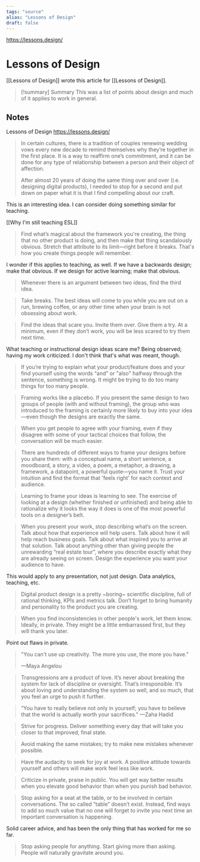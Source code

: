 ```yaml
---
tags: "source"
alias: "Lessons of Design"
draft: false
---
```


https://lessons.design/

# Lessons of Design
[[Lessons of Design]] wrote this article for [[Lessons of Design]].

> [!summary] Summary
> This was a list of points about design and much of it applies to work in general.

## Notes
Lessons of Design
https://lessons.design/

> In certain cultures, there is a tradition of couples renewing wedding vows every new decade to remind themselves why they’re together in the first place. It is a way to reaffirm one’s commitment, and it can be done for any type of relationship between a person and their object of affection.
>
> After almost 20 years of doing the same thing over and over (i.e. designing digital products), I needed to stop for a second and put down on paper what it is that I find compelling about our craft.

This is an interesting idea. I can consider doing something similar for teaching. 

[[Why I'm still teaching ESL]]

> Find what’s magical about the framework you're creating, the thing that no other product is doing, and then make that thing scandalously obvious. Stretch that attribute to its limit—right before it breaks. That's how you create things people will remember.

I wonder if this applies to teaching, as well. If we have a backwards design; make that obvious. If we design for active learning; make that obvious.

> Whenever there is an argument between two ideas, find the third idea.

> Take breaks. The best ideas will come to you while you are out on a run, brewing coffee, or any other time when your brain is not obsessing about work.

> Find the ideas that scare you. Invite them over. Give them a try. At a minimum, even if they don’t work, you will be less scared to try them next time.

What teaching or instructional design ideas scare me? Being observed; having my work criticized. I don't think that's what was meant, though.

> If you’re trying to explain what your product/feature does and your find yourself using the words “and” or "also" halfway through the sentence, something is wrong. It might be trying to do too many things for too many people.

> Framing works like a placebo. If you present the same design to two groups of people (with and without framing), the group who was introduced to the framing is certainly more likely to buy into your idea—even though the designs are exactly the same.

> When you get people to agree with your framing, even if they disagree with some of your tactical choices that follow, the conversation will be much easier.

> There are hundreds of different ways to frame your designs before you share them: with a conceptual name, a short sentence, a moodboard, a story, a video, a poem, a metaphor, a drawing, a framework, a datapoint, a powerful quote—you name it. Trust your intuition and find the format that 'feels right' for each context and audience.

> Learning to frame your ideas is learning to see. The exercise of looking at a design (whether finished or unfinished) and being able to rationalize why it looks the way it does is one of the most powerful tools on a designer’s belt.

> When you present your work, stop describing what’s on the screen. Talk about how that experience will help users. Talk about how it will help reach business goals. Talk about what inspired you to arrive at that solution. Talk about anything other than giving people the unrewarding “real estate tour”, where you describe exactly what they are already seeing on screen. Design the experience you want your audience to have.

This would apply to any presentation, not just design. Data analytics, teaching, etc.

> Digital product design is a pretty ~boring~ scientific discipline, full of rational thinking, KPIs and metrics talk. Don’t forget to bring humanity and personality to the product you are creating.

> When you find inconsistencies in other people's work, let them know. Ideally, in private. They might be a little embarrassed first, but they will thank you later.

Point out flaws in private.

> "You can't use up creativity. The more you use, the more you have."
>
> —Maya Angelou

> Transgressions are a product of love. It’s never about breaking the system for lack of discipline or oversight. That’s irresponsible. It’s about loving and understanding the system so well, and so much, that you feel an urge to push it further.

> “You have to really believe not only in yourself; you have to believe that the world is actually worth your sacrifices."
> —Zaha Hadid

> Strive for progress. Deliver something every day that will take you closer to that improved, final state.

> Avoid making the same mistakes; try to make new mistakes whenever possible.

> Have the audacity to seek for joy at work. A positive attitude towards yourself and others will make work feel less like work.

> Criticize in private, praise in public. You will get way better results when you elevate good behavior than when you punish bad behavior.

> Stop asking for a seat at the table, or to be involved in certain conversations. The so called “table” doesn’t exist. Instead, find ways to add so much value that no one will forget to invite you next time an important conversation is happening.

Solid career advice, and has been the only thing that has worked for me so far.

> Stop asking people for anything. Start giving more than asking. People will naturally gravitate around you.